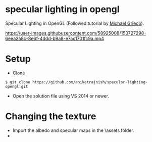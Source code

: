 # specular lighting in opengl
 Specular Lighting in OpenGL (Followed tutorial by [Michael Grieco](https://michaelg29.github.io/)).  

https://user-images.githubusercontent.com/58925008/153727298-6eea2a8c-8e6f-4ddd-b9a8-e7ac1701fc9a.mp4

# Setup
* Clone
 ```
 $ git clone https://github.com/aniketrajnish/specular-lighting-opengl.git
 ```
* Open the solution file using VS 2014 or newer.

# Changing the texture
* Import the albedo and specular maps in the \assets folder.
* 
